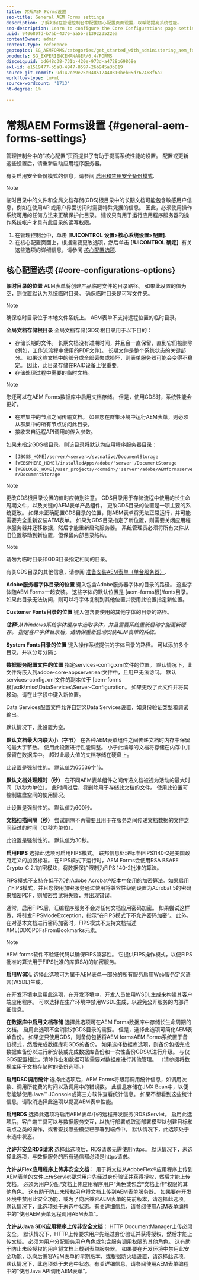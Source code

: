 ```yaml
---
title: 常规AEM Forms设置
seo-title: General AEM Forms settings
description: 了解如何在管理控制台中配置核心配置页面设置，以帮助提高系统性能。
seo-description: Learn to configure the Core Configurations page settings in administration console that can help improve system performance.
uuid: 940680fd-b7ab-4376-aa5b-e139223522ea
contentOwner: admin
content-type: reference
geptopics: SG_AEMFORMS/categories/get_started_with_administering_aem_forms_on_jee
products: SG_EXPERIENCEMANAGER/6.4/FORMS
discoiquuid: bd648c38-731b-420e-973d-a4728b69868e
exl-id: e1519477-b5a8-4947-8597-26b945a3b819
source-git-commit: 9d142ce9e25e048512440310beb05d762468f6a2
workflow-type: tm+mt
source-wordcount: '1713'
ht-degree: 1%

---
```


# 常规AEM Forms设置 {#general-aem-forms-settings}

管理控制台中的“核心配置”页面提供了有助于提高系统性能的设置。 配置或更新这些设置后，请重新启动应用程序服务器。

有关启用安全备份模式的信息，请参阅 [启用和禁用安全备份模式](/help/forms/using/admin-help/enabling-disabling-safe-backup-mode.md#enabling-and-disabling-safe-backup-mode).


>[!NOTE]
>
>临时目录中的文件和全局文档存储(GDS)根目录中的长期文档可能包含敏感用户信息，例如在使用API或用户界面访问时需要特殊凭据的信息。 因此，必须使用操作系统可用的任何方法来正确保护此目录。 建议只有用于运行应用程序服务器的操作系统帐户才具有此目录的读写权限。


1. 在管理控制台中，单击 **[!UICONTROL 设置>核心系统设置>配置]**.
1. 在核心配置页面上，根据需要更改选项，然后单击 **[!UICONTROL 确定]**. 有关这些选项的详细信息，请参阅 [核心配置选项](configure-general-aem-forms-settings.md#core-configurations-options).


## 核心配置选项 {#core-configurations-options}

**临时目录的位置** AEM表单将创建产品临时文件的目录路径。 如果此设置的值为空，则位置默认为系统临时目录。 确保临时目录是可写文件夹。

>[!NOTE]
>
>确保临时目录位于本地文件系统上。 AEM表单不支持远程位置的临时目录。

**全局文档存储根目录** 全局文档存储(GDS)根目录用于以下目的：

* 存储长期的文件。 长期文档没有过期时间，并且会一直保留，直到它们被删除(例如，工作流流程中使用的PDF文件)。 长期文件是整个系统状态的关键部分。 如果这些文档中的部分或全部丢失或损坏，则表单服务器可能会变得不稳定。 因此，此目录存储在RAID设备上很重要。
* 存储处理过程中需要的临时文档。

>[!NOTE]
>
>您还可以在AEM Forms数据库中启用文档存储。 但是，使用GDS时，系统性能会更好。

* 在群集中的节点之间传输文档。 如果您在群集环境中运行AEM表单，则必须从群集中的所有节点访问此目录。
* 接收来自远程API调用的传入参数。

如果未指定GDS根目录，则该目录将默认为应用程序服务器目录：

* `[JBOSS_HOME]/server/<server>/svcnative/DocumentStorage`
* `[WEBSPHERE_HOME]/installedApps/adobe/'server'/DocumentStorage`
* `[WEBLOGIC_HOME]/user_projects/<domain>/'server'/adobe/AEMformsserver/DocumentStorage`

>[!NOTE]
>
>更改GDS根目录设置的值时应特别注意。 GDS目录用于存储流程中使用的长生命周期文件，以及关键的AEM表单产品组件。 更改GDS目录的位置是一项主要的系统更改。 如果未正确配置GDS目录的位置，则AEM表单将无法正常运行，并可能需要完全重新安装AEM表单。 如果为GDS目录指定了新位置，则需要关闭应用程序服务器并迁移数据，然后才能重新启动服务器。 系统管理员必须将所有文件从旧位置移动到新位置，但保留内部目录结构。

>[!NOTE]
>
>请勿为临时目录和GDS目录指定相同的目录。

有关GDS目录的其他信息，请参阅 [准备安装AEM表单（单台服务器）](https://www.adobe.com/go/learn_aemforms_prepareInstallsingle_63).

**Adobe服务器字体目录的位置** 键入包含Adobe服务器字体的目录的路径。 这些字体随AEM Forms一起安装。 这些字体的默认位置是 [aem-forms根]/fonts目录。 如果此目录无法访问，则可以将字体复制到其他位置并使用此设置指定新位置。

**Customer Fonts目录的位置** 键入包含要使用的其他字体的目录的路径。

***注释&#x200B;**:从Windows系统字体缓存中选取字体，并且需要系统重新启动才能更新缓存。 指定客户字体目录后，请确保重新启动安装AEM表单的系统。*

**System Fonts目录的位置** 键入操作系统提供的字体目录的路径。 可以添加多个目录，并以分号分隔 **;**.

**数据服务配置文件的位置** 指定services-config.xml文件的位置。 默认情况下，此文件将嵌入到adobe-core-appserver.ear文件中，且用户无法访问。 默认services-config.xml文件的副本位于 [aem-forms根]\sdk\misc\DataServices\Server-Configuration。 如果更改了此文件并将其移动，请在此字段中键入新位置。

Data Services配置文件允许自定义Data Services设置，如身份验证类型和调试输出。

默认情况下，此设置为空。

**默认文档最大内联大小（字节）** 在各种AEM表单组件之间传递文档时内存中保留的最大字节数。 使用此设置进行性能调整。 小于此编号的文档将存储在内存中并保留在数据库中。 超过此最大值的文档存储在硬盘上。

此设置是强制性的。 默认值为65536字节。

**默认文档处理超时（秒）** 在不同AEM表单组件之间传递文档被视为活动的最大时间（以秒为单位）。 此时间过后，将删除用于存储此文档的文件。 使用此设置可控制磁盘空间的使用情况。

此设置是强制性的。 默认值为600秒。

**文档扫描间隔（秒）** 尝试删除不再需要且用于在服务之间传递文档数据的文件之间经过的时间（以秒为单位）。

此设置是强制性的。 默认值为30秒。

**启用FIPS** 选择此选项可启用FIPS模式。 联邦信息处理标准(FIPS)140-2是美国政府定义的加密标准。 在FIPS模式下运行时，AEM Forms会使用RSA BSAFE Crypto-C 2.1加密模块，将数据保护限制为FIPS 140-2批准的算法。

FIPS模式不支持在低于7.0的Adobe Acrobat®版本中使用的加密算法。如果启用了FIPS模式，并且您使用加密服务通过使用将兼容性级别设置为Acrobat 5的密码来加密PDF，则加密尝试将失败，并出现错误。

通常，启用FIPS后，汇编程序服务不会对任何文档应用密码加密。 如果尝试这样做，将引发FIPSModeException，指示“在FIPS模式下不允许密码加密”。 此外，在对基本文档进行密码加密时，FIPS模式不支持文档描述XML(DDX)PDFsFromBookmarks元素。

>[!NOTE]
>
>AEM forms软件不验证代码以确保FIPS兼容性。 它提供FIPS操作模式，以便FIPS批准的算法用于FIPS批准的库(RSA)的加密服务。

**启用WSDL** 选择此选项可为属于AEM表单一部分的所有服务启用Web服务定义语言(WSDL)生成。

在开发环境中启用此选项，在开发环境中，开发人员使用WSDL生成来构建其客户端应用程序。 可以选择在生产环境中禁用WSDL生成，以避免公开服务的内部详细信息。

**在数据库中启用文档存储** 选择此选项可在AEM Forms数据库中存储长生命周期的文档。 启用此选项不会消除对GDS目录的需要。 但是，选择此选项可简化AEM表单备份。 如果您只使用GDS，则备份包括将AEM formsAEM Forms系统置于备份模式，然后完成数据库和GDS的备份。 如果选择数据库选项，则备份包括完成数据库备份以进行新安装或完成数据库备份和一次性备份GDS以进行升级。 与仅GDS配置相比，清除作业和数据可能需要对数据库进行其他管理。 （请参阅将数据库用于文档存储时的备份选项。）

**启用DSC调用统计** 选择此选项后，AEM Forms将跟踪调用统计信息，如调用次数、调用所花费的时间以及调用中的错误数。 此信息存储在JMX Bean中，以便您能够使用Java™ JConsole或第三方软件查看统计信息。 如果不想看到这些统计信息，请取消选择此选项以提高AEM表单性能。

**启用RDS** 选择此选项将启用AEM表单中的远程开发服务(RDS)Servlet。 启用此选项后，客户端工具可以与数据服务交互，以执行部署或取消部署模型以创建目标和端点之类的操作，或者查找哪些模型已部署到端点中。 默认情况下，此选项处于未选中状态。

**允许非安全RDS请求** 选择此选项后，RDS请求无需使用https。 默认情况下，未选择此选项，与数据服务的所有通信都必须是https请求。

**允许从Flex应用程序上传非安全文档：** 用于将文档从AdobeFlex®应用程序上传到AEM表单的文件上传Servlet要求用户先经过身份验证并获得授权，然后才能上传文档。 必须为用户分配“文档上传应用程序用户”角色或包含“文档上传”权限的其他角色。 这有助于防止未授权用户将文档上传到AEM表单服务器。 如果要在开发环境中禁用此安全功能，或为了向后兼容AEM表单的先前版本，请选择此选项。 默认情况下，此选项处于未选中状态。有关详细信息，请参阅使用AEM表单编程中的“使用AEM表单远程调用AEM表单”。

**允许从Java SDK应用程序上传非安全文档：** HTTP DocumentManager上传必须安全。 默认情况下，HTTP上传要求用户先经过身份验证并获得授权，然后才能上传文档。 必须为用户分配服务用户角色或包含服务调用权限的其他角色。 这有助于防止未经授权的用户将文档上载到表单服务器。 如果要在开发环境中禁用此安全功能，以向后兼容AEM表单的早期版本，或根据防火墙设置，请选择此选项。 默认情况下，此选项处于未选中状态。有关详细信息，请参阅使用AEM表单编程中的“使用Java API调用AEM表单”。
